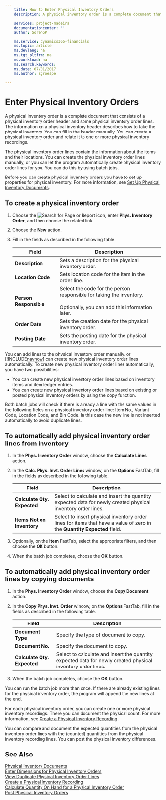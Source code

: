 ```yaml
---
    title: How to Enter Physical Inventory Orders
    description: A physical inventory order is a complete document that consists of a physical inventory order header and some physical inventory order lines. The information on a physical inventory header describes how to take the physical inventory.

    services: project-madeira 
    documentationcenter: ''
    author: SorenGP

    ms.service: dynamics365-financials
    ms.topic: article
    ms.devlang: na
    ms.tgt_pltfrm: na
    ms.workload: na
    ms.search.keywords:
    ms.date: 07/01/2017
    ms.author: sgroespe

---
```

# Enter Physical Inventory Orders
A physical inventory order is a complete document that consists of a physical inventory order header and some physical inventory order lines. The information on a physical inventory header describes how to take the physical inventory. You can fill in the header manually. You can create a physical inventory order and relate it to one or more physical inventory recordings.  

The physical inventory order lines contain the information about the items and their locations. You can create the physical inventory order lines manually, or you can let the program automatically create physical inventory order lines for you. You can do this by using batch jobs.  

Before you can create physical inventory orders you have to set up properties for physical inventory. For more information, see [Set Up Physical Inventory Documents](how-to-set-up-physical-inventory-documents.md).  

## To create a physical inventory order  

1.  Choose the ![Search for Page or Report](../../media/ui-search/search_small.png "Search for Page or Report icon") icon, enter **Phys. Inventory Order**, and then choose the related link.  
2.  Choose the **New** action.  
3.  Fill in the fields as described in the following table.  

    |Field|Description|  
    |---------------------------------|---------------------------------------|  
    |**Description**|Sets a description for the physical inventory order.|  
    |**Location Code**|Sets location code for the item in the order line.|  
    |**Person Responsible**|Select the code for the person responsible for taking the inventory.<br /><br /> Optionally, you can add this information later.|  
    |**Order Date**|Sets the creation date for the physical inventory order.|  
    |**Posting Date**|Sets the posting date for the physical inventory order.|  

You can add lines to the physical inventory order manually, or [!INCLUDE[navnow](../../includes/navnow_md.md)] can create new physical inventory order lines automatically. To create new physical inventory order lines automatically, you have two possibilities:  

- You can create new physical inventory order lines based on inventory items and item ledger entries.  
- You can create new physical inventory order lines based on existing or posted physical inventory orders by using the copy function.  

Both batch jobs will check if there is already a line with the same values in the following fields on a physical inventory order line: Item No., Variant Code, Location Code, and Bin Code. In this case the new line is not inserted automatically to avoid duplicate lines.  

## To automatically add physical inventory order lines from inventory  

1.  In the **Phys. Inventory Order** window, choose the **Calculate Lines** action.  
2.  In the **Calc. Phys. Invt. Order Lines** window, on the **Options** FastTab, fill in the fields as described in the following table.  

    |Field|Description|  
    |---------------------------------|---------------------------------------|  
    |**Calculate Qty. Expected**|Select to calculate and insert the quantity expected data for newly created physical inventory order lines.|  
    |**Items Not on Inventory**|Select to insert physical inventory order lines for items that have a value of zero in the **Quantity Expected** field.|  

3.  Optionally, on the **Item** FastTab, select the appropriate filters, and then choose the **OK** button.  
4.  When the batch job completes, choose the **OK** button.  

## To automatically add physical inventory order lines by copying documents  

1.  In the **Phys. Inventory Order** window, choose the **Copy Document** action.  
2.  In the **Copy Phys. Invt. Order** window, on the **Options** FastTab, fill in the fields as described in the following table.  

    |Field|Description|  
    |---------------------------------|---------------------------------------|  
    |**Document Type**|Specify the type of document to copy.|  
    |**Document No.**|Specify the document to copy.|  
    |**Calculate Qty. Expected**|Select to calculate and insert the quantity expected data for newly created physical inventory order lines.|  

3.  When the batch job completes, choose the **OK** button.  

You can run the batch job more than once. If there are already existing lines for the physical inventory order, the program will append the new lines at the end.  

For each physical inventory order, you can create one or more physical inventory recordings. There you can document the physical count. For more information, see [Create a Physical Inventory Recording](how-to-create-a-physical-inventory-recording.md).  

You can compare and document the expected quantities from the physical inventory order lines with the (counted) quantities from the physical inventory recording lines. You can post the physical inventory differences.  

## See Also  
 [Physical Inventory Documents](physical-inventory-documents.md)   
 [Enter Dimensions for Physical Inventory Orders](how-to-enter-dimensions-for-physical-inventory-orders.md)   
 [View Duplicate Physical Inventory Order Lines](how-to-view-duplicate-physical-inventory-order-lines.md)   
 [Create a Physical Inventory Recording](how-to-create-a-physical-inventory-recording.md)   
 [Calculate Quantity On Hand for a Physical Inventory Order](how-to-calculate-quantity-on-hand-for-a-physical-inventory-order.md)   
 [Post Physical Inventory Orders](how-to-post-physical-inventory-orders.md)

